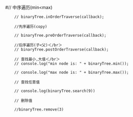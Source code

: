 #// 中序遍历(min<max)  

		// binaryTree.inOrderTraverse(callback);  
		
		//先序遍历(copy)  
		
		// binaryTree.preOrderTraverse(callback);  
		
		//后序遍历(子<父)＜/br＞
		// binaryTree.postOrderTraverse(callback);  
		
		// 查找最小,大值＜/br＞
		// console.log("min node is: " + binaryTree.min());  
		
		// console.log("max node is: " + binaryTree.max());  
		
		// 查找任意值  
		
		// console.log(binaryTree.search(9))  
		
		// 删除值  
		
		//binaryTree.remove(3)
